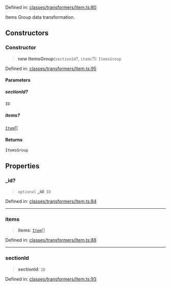 Defined in: [classes/transformers/Item.ts:80](https://github.com/continuousactivelearning/vibe/blob/ba7fd29459f44e164192b6f3b1178ced23288f0a/backend/src/modules/courses/classes/transformers/Item.ts#L80)

Items Group data transformation.

## Constructors

### Constructor

> **new ItemsGroup**(`sectionId`?, `items`?): `ItemsGroup`

Defined in: [classes/transformers/Item.ts:95](https://github.com/continuousactivelearning/vibe/blob/ba7fd29459f44e164192b6f3b1178ced23288f0a/backend/src/modules/courses/classes/transformers/Item.ts#L95)

#### Parameters

##### sectionId?

`ID`

##### items?

[`Item`](Item/Item.md)[]

#### Returns

`ItemsGroup`

## Properties

### \_id?

> `optional` **\_id**: `ID`

Defined in: [classes/transformers/Item.ts:84](https://github.com/continuousactivelearning/vibe/blob/ba7fd29459f44e164192b6f3b1178ced23288f0a/backend/src/modules/courses/classes/transformers/Item.ts#L84)

***

### items

> **items**: [`Item`](Item/Item.md)[]

Defined in: [classes/transformers/Item.ts:88](https://github.com/continuousactivelearning/vibe/blob/ba7fd29459f44e164192b6f3b1178ced23288f0a/backend/src/modules/courses/classes/transformers/Item.ts#L88)

***

### sectionId

> **sectionId**: `ID`

Defined in: [classes/transformers/Item.ts:93](https://github.com/continuousactivelearning/vibe/blob/ba7fd29459f44e164192b6f3b1178ced23288f0a/backend/src/modules/courses/classes/transformers/Item.ts#L93)
